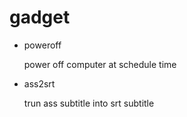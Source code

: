 # gadget

* poweroff

    power off computer at schedule time
* ass2srt

    trun ass subtitle into srt subtitle